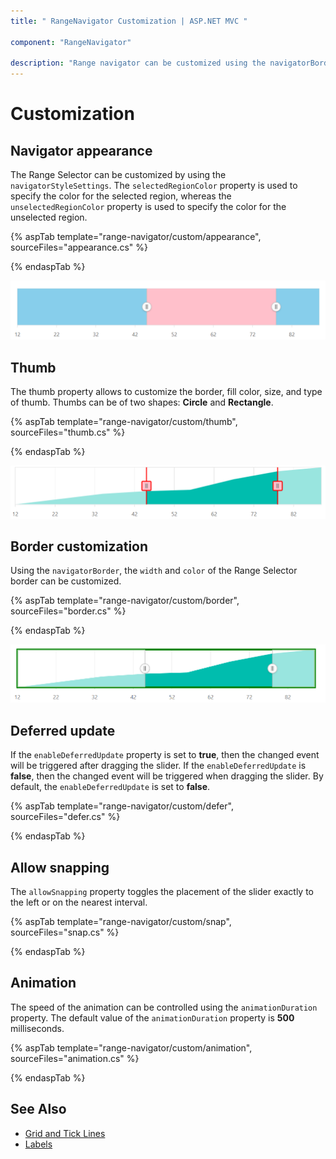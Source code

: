 ```yaml
---
title: " RangeNavigator Customization | ASP.NET MVC "

component: "RangeNavigator"

description: "Range navigator can be customized using the navigatorBorder, navigatorStyleSettings, seleced or unselected region color properties."
---
```


# Customization

## Navigator appearance

The Range Selector can be customized by using the `navigatorStyleSettings`. The `selectedRegionColor` property is used to specify the color for the selected region, whereas the `unselectedRegionColor` property is used to specify the color for the unselected region.

{% aspTab template="range-navigator/custom/appearance", sourceFiles="appearance.cs" %}

{% endaspTab %}

![Range Selector appearance](images/custom/appearance.png)

## Thumb

The thumb property allows to customize the border, fill color, size, and type of thumb. Thumbs can be of two shapes: **Circle** and **Rectangle**.

{% aspTab template="range-navigator/custom/thumb", sourceFiles="thumb.cs" %}

{% endaspTab %}

![Thumb](images/custom/thumb.png)

## Border customization

Using the `navigatorBorder`, the `width` and `color` of the Range Selector border can be customized.

{% aspTab template="range-navigator/custom/border", sourceFiles="border.cs" %}

{% endaspTab %}

![Range Selector Border](images/custom/border.png)

## Deferred update

If the `enableDeferredUpdate` property is set to **true**, then the changed event will be triggered after dragging the slider. If the `enableDeferredUpdate` is **false**, then the changed event will be triggered when dragging the slider. By default,
the `enableDeferredUpdate` is set to **false**.

{% aspTab template="range-navigator/custom/defer", sourceFiles="defer.cs" %}

{% endaspTab %}

## Allow snapping

The `allowSnapping` property toggles the placement of the slider exactly to the left or on the nearest interval.

{% aspTab template="range-navigator/custom/snap", sourceFiles="snap.cs" %}

{% endaspTab %}

## Animation

The speed of the animation can be controlled using the `animationDuration` property. The default value of the `animationDuration` property is **500** milliseconds.

{% aspTab template="range-navigator/custom/animation", sourceFiles="animation.cs" %}

{% endaspTab %}

## See Also

* [Grid and Tick Lines](./grid-tick/)
* [Labels](./labels/)